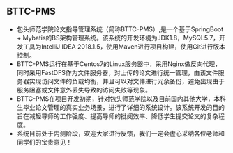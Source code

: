 ## BTTC-PMS
- 包头师范学院论文指导管理系统（简称BTTC-PMS）,是一个基于SpringBoot + Mybatis的BS架构管理系统。该系统的开发环境为JDK1.8，MySQL5.7，开发工具为IntelliJ IDEA 2018.1.5，使用Maven进行项目构建，使用Git进行版本控制。
- BTTC-PMS运行在基于Centos7的Linux服务器中，采用Nginx做反向代理，同时采用FastDFS作为文件服务器，对上传的论文进行统一管理，由该文件服务器实现访问文件的负载均衡，并且可以对文件进行冗余备份，避免出现由于服务阻塞或文件意外丢失导致的访问失败等现象。
- BTTC-PMS在项目开发初期，针对包头师范学院以及目前国内其他大学，本科生毕业论文管理的真实业务场景，进行了详细的系统设计。该系统开发的目的旨在减轻导师的工作强度、提高导师的批阅效率、降低学生提交论文的复杂程度。
- 系统目前处于内测阶段，欢迎大家进行反馈，我们一定会虚心采纳各位老师和同学们的宝贵意见！